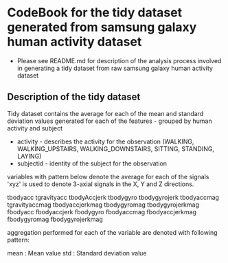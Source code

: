 CodeBook for the tidy dataset generated from samsung galaxy human activity dataset
==================================================================================

* Please see README.md for description of the analysis process involved in generating a tidy dataset from raw samsung galaxy human activity dataset

## Description of the tidy dataset

Tidy dataset contains the average for each of the mean and standard deviation values generated for each of the features - grouped by human activity and subject

* activity - describes the activity for the observation (WALKING, WALKING_UPSTAIRS, WALKING_DOWNSTAIRS, SITTING, STANDING, LAYING)
* subjectid - identity of the subject for the observation

variables with pattern below denote the average for each of the signals 
'xyz' is used to denote 3-axial signals in the X, Y and Z directions.

tbodyacc
tgravityacc
tbodyAccjerk
tbodygyro
tbodygyrojerk
tbodyaccmag
tgravityaccmag
tbodyaccjerkmag
tbodygyromag
tbodygyrojerkmag
fbodyacc
fbodyaccjerk
fbodygyro
fbodyaccmag
fbodyaccjerkmag
fbodygyromag
fbodygyrojerkmag

aggregation performed for each of the variable are denoted with following pattern:

mean : Mean value
std : Standard deviation value

